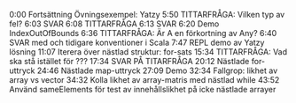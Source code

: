0:00 Fortsättning Övningsexempel: Yatzy
5:50 TITTARFRÅGA: Vilken typ av fel?
6:03 SVAR
6:08 TITTARFRÅGA
6:13 SVAR
6:20 Demo IndexOutOfBounds
6:36 TITTARFRÅGA: Är A en förkortning av Any?
6:40 SVAR med och tidigare konventioner i Scala
7:47 REPL demo av Yatzy lösning
11:07 Iterera över nästlad struktur: for-sats
15:34 TITTARFRÅGA: Vad ska stå istället för ???
17:34 SVAR PÅ TITARFRÅGA
20:12 Nästlade for-uttryck
24:46 Nästlade map-uttryck
27:09 Demo
32:34 Fallgrop: likhet av array vs vector
34:32 Kolla likhet av array-matris med nästlad while
43:52 Använd sameElements för test av innehållslikhet på icke nästlade arrayer


